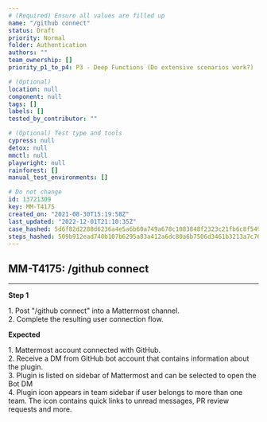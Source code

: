 ```yaml
---
# (Required) Ensure all values are filled up
name: "/github connect"
status: Draft
priority: Normal
folder: Authentication
authors: ""
team_ownership: []
priority_p1_to_p4: P3 - Deep Functions (Do extensive scenarios work?)

# (Optional)
location: null
component: null
tags: []
labels: []
tested_by_contributor: ""

# (Optional) Test type and tools
cypress: null
detox: null
mmctl: null
playwright: null
rainforest: []
manual_test_environments: []

# Do not change
id: 13721309
key: MM-T4175
created_on: "2021-08-30T15:19:58Z"
last_updated: "2022-12-01T21:10:35Z"
case_hashed: 5d6f82d2288d6236a4e5a6b60a749a678c1083848f2323c21fb6c8f549291c134f44d9e1e17c1b554daddf756f20d216
steps_hashed: 509b912ead740b107b6295a83a412a6dc80a6b7506d3461b3213a7c760773d0821feb6ab78942ee1c806d8093fe58ac3
---
```


<!-- (Auto-generated) Based on frontmatter's "key" and "name" -->

## MM-T4175: /github connect

---

**Step 1**

1\. Post "/github connect" into a Mattermost channel.\
2\. Complete the resulting user connection flow.

**Expected**

1\. Mattermost account connected with GitHub.\
2\. Receive a DM from GitHub bot account that contains information about the plugin.\
3\. Plugin is listed on sidebar of Mattermost and can be selected to open the Bot DM\
4\. Plugin icon appears in team sidebar if user belongs to more than one team. The icon contains quick links to unread messages, PR review requests and more.
